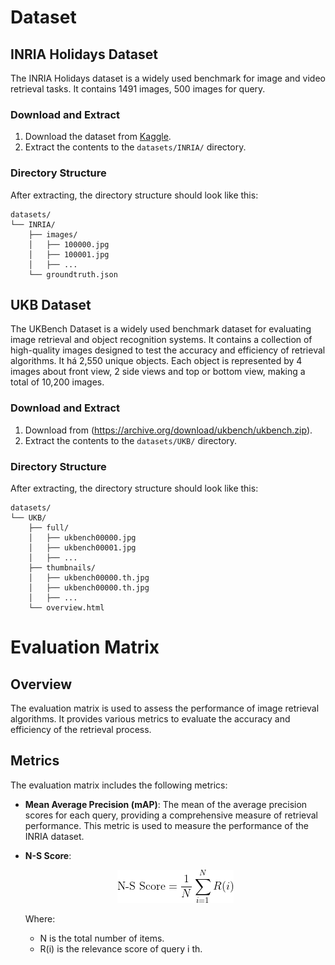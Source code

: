 # Dataset
## INRIA Holidays Dataset
The INRIA Holidays dataset is a widely used benchmark for image and video retrieval tasks. It contains 1491 images, 500 images for query.
### Download and Extract
1. Download the dataset from [Kaggle](https://www.kaggle.com/datasets/vadimshabashov/inria-holidays).
2. Extract the contents to the `datasets/INRIA/` directory.
### Directory Structure
After extracting, the directory structure should look like this:
```plaintext
datasets/
└── INRIA/
    ├── images/
    │   ├── 100000.jpg
    │   ├── 100001.jpg
    │   ├── ...
    └── groundtruth.json
```
## UKB Dataset
The UKBench Dataset is a widely used benchmark dataset for evaluating image retrieval and object recognition systems. It contains a collection of high-quality images designed to test the accuracy and efficiency of retrieval algorithms. It há 2,550 unique objects. Each object is represented by 4 images about front view, 2 side views and top or bottom view, making a total of 10,200 images.
### Download and Extract
1. Download from (https://archive.org/download/ukbench/ukbench.zip).
2. Extract the contents to the `datasets/UKB/` directory.
### Directory Structure
After extracting, the directory structure should look like this:
```plaintext
datasets/
└── UKB/
    ├── full/
    │   ├── ukbench00000.jpg
    │   ├── ukbench00001.jpg
    │   ├── ...
    ├── thumbnails/
    │   ├── ukbench00000.th.jpg
    │   ├── ukbench00000.th.jpg
    │   ├── ...
    └── overview.html

```
# Evaluation Matrix
## Overview

The evaluation matrix is used to assess the performance of image retrieval algorithms. It provides various metrics to evaluate the accuracy and efficiency of the retrieval process.
## Metrics

The evaluation matrix includes the following metrics:
- **Mean Average Precision (mAP)**: The mean of the average precision scores for each query, providing a comprehensive measure of retrieval performance. This metric is used to measure the performance of the INRIA dataset.

- **N-S Score**: 
    <div style="text-align: center;">
      <img alt="N-S Score" src="img/eq1.png">
    </div>


    Where:
    - N is the total number of items.
    - R(i) is the relevance score of query i th.